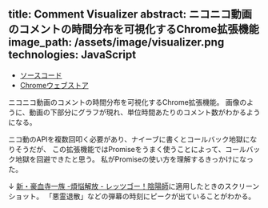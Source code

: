 title: Comment Visualizer
abstract: ニコニコ動画のコメントの時間分布を可視化するChrome拡張機能
image_path: /assets/image/visualizer.png
technologies: JavaScript
---

- [ソースコード](https://github.com/genya0407/niconico\_comment\_visualiser)
- [Chromeウェブストア](https://chrome.google.com/webstore/detail/niconicocommentvisualizer/lahlfbnopindeiocbcconhmdiodmgagb)

ニコニコ動画のコメントの時間分布を可視化するChrome拡張機能。
画像のように、動画の下部分にグラフが現れ、単位時間あたりのコメント数がわかるようになる。

ニコ動のAPIを複数回叩く必要があり、ナイーブに書くとコールバック地獄になりそうだが、
この拡張機能ではPromiseをうまく使うことによって、コールバック地獄を回避できたと思う。
私がPromiseの使い方を理解するきっかけになった。

↓ <a href='http://www.nicovideo.jp/watch/sm9'>新・豪血寺一族 -煩悩解放 - レッツゴー！陰陽師</a>に適用したときのスクリーンショット。
「悪霊退散」などの弾幕の時刻にピークが出ていることがわかる。
